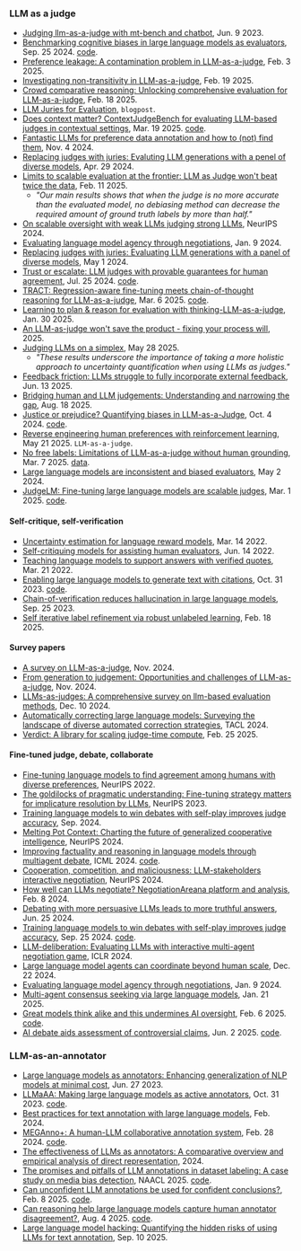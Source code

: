 
### LLM as a judge

- [Judging llm-as-a-judge with mt-bench and chatbot](https://arxiv.org/abs/2306.05685), Jun. 9 2023.
- [Benchmarking cognitive biases in large language models as evaluators](https://arxiv.org/pdf/2309.17012), Sep. 25 2024. [code](https://github.com/minnesotanlp/cobbler).
- [Preference leakage: A contamination problem in LLM-as-a-judge](https://arxiv.org/pdf/2502.01534), Feb. 3 2025.
- [Investigating non-transitivity in LLM-as-a-judge](https://arxiv.org/pdf/2502.14074), Feb. 19 2025.
- [Crowd comparative reasoning: Unlocking comprehensive evaluation for LLM-as-a-judge](https://arxiv.org/pdf/2502.12501), Feb. 18 2025.
- [LLM Juries for Evaluation](https://www.comet.com/site/blog/llm-juries-for-evaluation/), `blogpost`.
- [Does context matter? ContextJudgeBench for evaluating LLM-based judges in contextual settings](), Mar. 19 2025. [code](https://github.com/SalesforceAIResearch/ContextualJudgeBench).
- [Fantastic LLMs for preference data annotation and how to (not) find them](https://arxiv.org/pdf/2411.02481v1), Nov. 4 2024.
- [Replacing judges with juries: Evaluting LLM generations with a penel of diverse models](https://arxiv.org/abs/2404.18796), Apr. 29 2024.
- [Limits to scalable evaluation at the frontier: LLM as Judge won't beat twice the data](https://arxiv.org/pdf/2410.13341), Feb. 11 2025.
  - _"Our main results shows that when the judge is no more accurate than the evaluated model, no debiasing method can decrease the required amount of ground truth labels by more than half."_
- [On scalable oversight with weak LLMs judging strong LLMs](https://proceedings.neurips.cc/paper_files/paper/2024/file/899511e37a8e01e1bd6f6f1d377cc250-Paper-Conference.pdf), NeurIPS 2024.
- [Evaluating language model agency through negotiations](https://arxiv.org/abs/2401.04536), Jan. 9 2024.
- [Replacing judges with juries: Evaluating LLM generations with a panel of diverse models](https://arxiv.org/pdf/2404.18796), May 1 2024.
- [Trust or escalate: LLM judges with provable guarantees for human agreement](https://arxiv.org/pdf/2407.18370), Jul. 25 2024. [code](https://github.com/jaehunjung1/cascaded-selective-evaluation).
- [TRACT: Regression-aware fine-tuning meets chain-of-thought reasoning for LLM-as-a-judge](https://arxiv.org/pdf/2503.04381), Mar. 6 2025. [code](https://github.com/d223302/TRACT).
- [Learning to plan & reason for evaluation with thinking-LLM-as-a-judge](https://arxiv.org/pdf/2501.18099), Jan. 30 2025.
- [An LLM-as-judge won't save the product - fixing your process will](https://eugeneyan.com/writing/eval-process/), 2025.
- [Judging LLMs on a simplex](https://arxiv.org/pdf/2505.21972), May 28 2025.
  - _"These results underscore the importance of taking a more holistic approach to uncertainty quantification when using LLMs as judges."_
- [Feedback friction: LLMs struggle to fully incorporate external feedback](https://arxiv.org/pdf/2506.11930), Jun. 13 2025.
- [Bridging human and LLM judgements: Understanding and narrowing the gap](https://arxiv.org/pdf/2508.12792), Aug. 18 2025.
- [Justice or prejudice? Quantifying biases in LLM-as-a-Judge](https://arxiv.org/pdf/2410.02736), Oct. 4 2024. [code](https://github.com/llm-judge-bias/llm-judge-bias.github.io/).
- [Reverse engineering human preferences with reinforcement learning](https://arxiv.org/abs/2505.15795), May 21 2025. `LLM-as-a-judge`.
- [No free labels: Limitations of LLM-as-a-judge without human grounding](https://arxiv.org/pdf/2503.05061), Mar. 7 2025. [data](https://huggingface.co/collections/kensho/no-free-labels-67ca139c3943728b3be887a6).
- [Large language models are inconsistent and biased evaluators](https://arxiv.org/pdf/2405.01724), May 2 2024.
- [JudgeLM: Fine-tuning large language models are scalable judges](https://arxiv.org/pdf/2310.17631v2), Mar. 1 2025. [code](https://github.com/baaivision/JudgeLM).

#### Self-critique, self-verification

- [Uncertainty estimation for language reward models](https://arxiv.org/pdf/2203.07472), Mar. 14 2022.
- [Self-critiquing models for assisting human evaluators](https://arxiv.org/pdf/2206.05802), Jun. 14 2022.
- [Teaching language models to support answers with verified quotes](https://arxiv.org/pdf/2203.11147), Mar. 21 2022.
- [Enabling large language models to generate text with citations](https://arxiv.org/pdf/2305.14627), Oct. 31 2023. [code](https://github.com/princeton-nlp/ALCE).
- [Chain-of-verification reduces hallucination in large language models](https://arxiv.org/pdf/2309.11495), Sep. 25 2023.
- [Self iterative label refinement via robust unlabeled learning](https://arxiv.org/pdf/2502.12565), Feb. 18 2025.

#### Survey papers

- [A survey on LLM-as-a-judge](https://arxiv.org/pdf/2411.15594), Nov. 2024.
- [From generation to judgement: Opportunities and challenges of LLM-as-a-judge](https://arxiv.org/pdf/2411.16594), Nov. 2024.
- [LLMs-as-judges: A comprehensive survey on llm-based evaluation methods](https://arxiv.org/pdf/2412.05579), Dec. 10 2024.
- [Automatically correcting large language models: Surveying the landscape of diverse automated correction strategies](https://arxiv.org/abs/2308.03188), TACL 2024.
- [Verdict: A library for scaling judge-time compute](https://arxiv.org/pdf/2502.18018), Feb. 25 2025.

#### Fine-tuned judge, debate, collaborate

- [Fine-tuning language models to find agreement among humans with diverse preferences](https://openreview.net/pdf?id=G5ADoRKiTyJ), NeurIPS 2022.
- [The goldilocks of pragmatic understanding: Fine-tuning strategy matters for implicature resolution by LLMs](https://proceedings.neurips.cc/paper_files/paper/2023/file/4241fec6e94221526b0a9b24828bb774-Paper-Conference.pdf), NeurIPS 2023.
- [Training language models to win debates with self-play improves judge accuracy](https://arxiv.org/pdf/2409.16636), Sep. 2024.
- [Melting Pot Context: Charting the future of generalized cooperative intelligence](https://proceedings.neurips.cc/paper_files/paper/2024/file/1d3ea22480873b389a3365d711eb1e91-Paper-Datasets_and_Benchmarks_Track.pdf), NeurIPS 2024.
- [Improving factuality and reasoning in language models through multiagent debate](https://openreview.net/pdf?id=zj7YuTE4t8), ICML 2024. [code](https://composable-models.github.io/llm_debate/).
- [Cooperation, competition, and maliciousness: LLM-stakeholders interactive negotiation](https://proceedings.neurips.cc/paper_files/paper/2024/file/984dd3db213db2d1454a163b65b84d08-Paper-Datasets_and_Benchmarks_Track.pdf), NeurIPS 2024.
- [How well can LLMs negotiate? NegotiationAreana platform and analysis](https://arxiv.org/abs/2402.05863), Feb. 8 2024.
- [Debating with more persuasive LLMs leads to more truthful answers](https://arxiv.org/pdf/2402.06782), Jun. 25 2024.
- [Training language models to win debates with self-play improves judge accuracy](https://arxiv.org/pdf/2409.16636v1), Sep. 25 2024. [code](https://github.com/samuelarnesen/nyu-debate-modeling).
- [LLM-deliberation: Evaluating LLMs with interactive multi-agent negotiation game](https://openreview.net/forum?id=cfL8zApofK), ICLR 2024.
- [Large language model agents can coordinate beyond human scale](https://arxiv.org/pdf/2409.02822), Dec. 22 2024.
- [Evaluating language model agency through negotiations](https://arxiv.org/abs/2401.04536), Jan. 9 2024.
- [Multi-agent consensus seeking via large language models](https://arxiv.org/pdf/2310.20151), Jan. 21 2025.
- [Great models think alike and this undermines AI oversight](https://arxiv.org/pdf/2502.04313), Feb. 6 2025. [code](https://github.com/model-similarity/lm-similarity).
- [AI debate aids assessment of controversial claims](https://arxiv.org/pdf/2506.02175), Jun. 2 2025. [code](https://github.com/salman-lui/ai-debate).

### LLM-as-an-annotator

- [Large language models as annotators: Enhancing generalization of NLP models at minimal cost](https://arxiv.org/pdf/2306.15766), Jun. 27 2023.
- [LLMaAA: Making large language models as active annotators](https://arxiv.org/pdf/2310.19596), Oct. 31 2023. [code](https://github.com/ridiculouz/LLMAAA).
- [Best practices for text annotation with large language models](https://arxiv.org/pdf/2402.05129), Feb. 2024.
- [MEGAnno+: A human-LLM collaborative annotation system](https://arxiv.org/pdf/2402.18050), Feb. 28 2024. [code](https://github.com/megagonlabs/meganno-client).
- [The effectiveness of LLMs as annotators: A comparative overview and empirical analysis of direct representation](https://aclanthology.org/2024.nlperspectives-1.11.pdf), 2024.
- [The promises and pitfalls of LLM annotations in dataset labeling: A case study on media bias detection](https://aclanthology.org/2025.findings-naacl.75.pdf), NAACL 2025. [code](https://github.com/Media-Bias-Group/llm-annotations-annomatic).
- [Can unconfident LLM annotations be used for confident conclusions?](https://arxiv.org/pdf/2408.15204), Feb. 8 2025. [code](https://github.com/kristinagligoric/confidence-driven-inference).
- [Can reasoning help large language models capture human annotator disagreement?](https://arxiv.org/pdf/2506.19467), Aug. 4 2025. [code](https://github.com/EdisonNi-hku/Disagreement_Prediction).
- [Large language model hacking: Quantifying the hidden risks of using LLMs for text annotation](https://arxiv.org/pdf/2509.08825), Sep. 10 2025.


